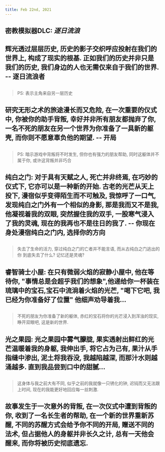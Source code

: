 ```yaml
---
title: Feb 22nd, 2021
---
```


## 密教模拟器DLC: _逐日流浪_
## 辉光透过层层历史, 历史的影子交织呼应投射在我们的世界上, 构成了现实的根基. 正如我们的历史并非只是我们的历史, 我们身边的人也无需仅来自于我们的世界.   -- 逐日流浪者
##
> PS: 表示主角来自另一层历史
## 研究无形之术的旅途漫长而又危险, 在一次重要的仪式中, 你被你的助手背叛, 幸好并非所有朋友都抛弃了你, 一名不死的朋友在另一个世界为你准备了一具新的躯壳, 而你则不愿意辜负他的期望. -- 开局
##
> PS: 暗示游戏中背叛将不时发生, 但你也有强力的朋友帮助, 同时这躯体并不属于你, 或许这背叛并非巧合
## 纯白之门: 对于具有天赋之人, 死亡并非终焉, 在巧妙的仪式下, 它亦可以是一种新的开始.  古老的光芒从天上投下, 漫宿似乎变得陌生而不可触及, 我惊呼了一口气, 发现纯白之门外有一个相似的身影, 那是我而又不是我, 他凝视着我的双眼, 突然握住我的双手, 一股寒气浸入了我的灵魂, 现在的我再也不是往日的我了. -- 你现在身处漫宿纯白之门内, 选择你的方向
##
> 失去了生命的活力, 穿过纯白之门的亡者并不能言语, 而从古纯白之门逃出的你 到底失去了什么? 记忆还是灵魂?
## 睿智骑士小屋: 在只有微弱火焰的寂静小屋中, 他在等待你, "事情总是会超乎我们的想象",他递给你一杯装在琉璃中的宝石,宝石中流淌着火焰的光芒, "喝下它吧, 我已经为你准备好了位置" 他细声劝导着我...
##
> 不死的朋友为你准备了新的躯体, 赤红的宝石将你的光芒浸入到浑浊的现实, 睁开双眼吧, 这是新的世界.
## 光之果园: 光之果园中雾气朦胧, 果实透射出鲜红的光芒温暖着我的身躯, 我伸出手, 将它占为己有, 果汁从手指缝中渗出, 泥土将我吞没, 我越陷越深, 而那汁水则越涌越多. 直到我品尝到口中的甜腻...
##
> 这身体与我之前大有不同, 似乎之前的我就像一只锈化的钟, 迟钝而又无法跟上时间, 现在的我能更好地回应每一丝刺激.
## 故事发生于一次意外的背叛, 在一次仪式中遭到背叛的你, 收到了一名长生者的帮助, 在一个新的世界重新苏醒, 不同的苏醒方式会给予你不同的开局, 赠送不同的法术, 但占据他人的身躯并非长久之计, 总有一天他会醒来, 而你将被历史彻底遗忘.
